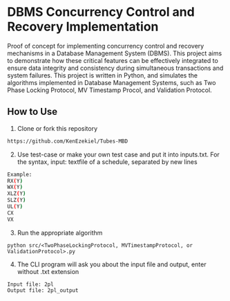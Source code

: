 # DBMS Concurrency Control and Recovery Implementation

Proof of concept for implementing concurrency control and recovery mechanisms in a Database Management System (DBMS). This project aims to demonstrate how these critical features can be effectively integrated to ensure data integrity and consistency during simultaneous transactions and system failures. This project is written in Python, and simulates the algorithms implemented in Database Management Systems, such as Two Phase Locking Protocol, MV Timestamp Procol, and Validation Protocol.

## How to Use
1. Clone or fork this repository
```sh
https://github.com/KenEzekiel/Tubes-MBD
```
2. Use test-case or make your own test case and put it into inputs.txt. 
For the syntax, input: textfile of a schedule, separated by new lines
```sh
Example:
RX(Y)
WX(Y)
XLZ(Y)
SLZ(Y)
UL(Y)
CX
VX
```
3. Run the appropriate algorithm
```shell
python src/<TwoPhaseLockingProtocol, MVTimestampProtocol, or ValidationProtocol>.py
```
4. The CLI program will ask you about the input file and output, enter without .txt extension
```shell
Input file: 2pl
Output file: 2pl_output
```
